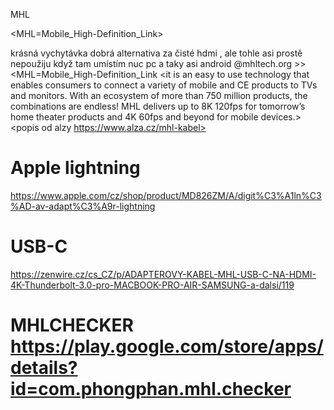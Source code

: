 MHL

<MHL=Mobile_High-Definition_Link>

krásná vychytávka dobrá alternativa za čisté hdmi ,
ale tohle asi prostě nepoužiju když tam umístím nuc pc<kodi> a taky asi android
 @mhltech.org >> <MHL=Mobile_High-Definition_Link 
<it is an easy to use technology that enables consumers to connect a variety of mobile and CE products to TVs and monitors. With an ecosystem of more than 750 million products, the combinations are endless! MHL delivers up to 8K 120fps for tomorrow’s home theater products and 4K 60fps and beyond for mobile devices.>
<popis od alzy https://www.alza.cz/mhl-kabel>

# Apple lightning
 <https://www.apple.com/cz/shop/product/MD826ZM/A/digit%C3%A1ln%C3%AD-av-adapt%C3%A9r-lightning>
 
 # USB-C
 <https://zenwire.cz/cs_CZ/p/ADAPTEROVY-KABEL-MHL-USB-C-NA-HDMI-4K-Thunderbolt-3.0-pro-MACBOOK-PRO-AIR-SAMSUNG-a-dalsi/119>

# MHLCHECKER <https://play.google.com/store/apps/details?id=com.phongphan.mhl.checker>